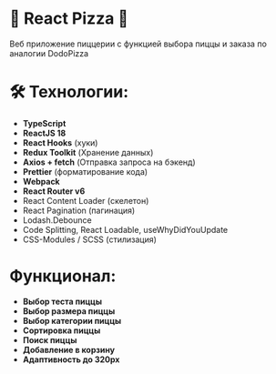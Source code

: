 # 🍕 React Pizza  🍕

Веб приложение пиццерии с функцией выбора пиццы и заказа по аналогии DodoPizza


# 🛠 Технологии:

- **TypeScript**
- **ReactJS 18**
- **React Hooks** (хуки)
- **Redux Toolkit** (Хранение данных)
- **Axios + fetch** (Отправка запроса на бэкенд)
- **Prettier** (форматирование кода)
- **Webpack**
- **React Router v6**
- React Content Loader (скелетон)
- React Pagination (пагинация)
- Lodash.Debounce
- Code Splitting, React Loadable, useWhyDidYouUpdate
- CSS-Modules / SCSS (стилизация)


# Функционал:

- **Выбор теста пиццы**
- **Выбор размера пиццы** 
- **Выбор категории пиццы**
- **Сортировка пиццы** 
- **Поиск пиццы** 
- **Добавление в корзину**
- **Адаптивность до 320px**

